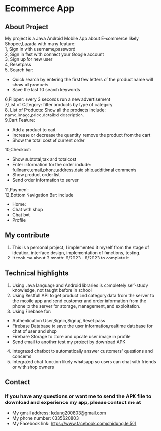 # Ecommerce App #
## About Project ##
My project is a Java Android Mobile App about E-commerce likely Shopee,Lazada with many feature:  
1, Sign in with username,password  
2, Sign in fast with connect your Google account  
3, Sign up for new user  
4, Resetpass  
5, Search bar:  

- Quick search by entering the first few letters of the product name will show all products  
-  Save the last 10 search keywords

6,Flipper: every 3 seconds run a new advertisement  
7,List of Category: filter products by type of category  
8, List of Products: Show all the products include: name,image,price,detailed description.    
9,Cart Feature:

- Add a product to cart
- Increase or decrease the quantity, remove the product from the cart
- Show the total cost of current order

10,Checkout:  

- Show subtotal,tax and totalcost
- Enter information for the order include: fullname,email,phone,address,date ship,additional comments
- Show product order list
- Send order information to server

11,Payment:   
12,Bottom Navigation Bar: include

- Home:
- Chat with shop
- Chat bot
- Profile
## My contribute ## 
1. This is a personal project, I implemented it myself from the stage of ideation, interface design, implementation of functions, testing.
2. It took me about 2 month: 6/2023 - 8/2023 to complete it
## Technical highlights ## 
1. Using Java language and Android libraries is completely self-study knowledge, not taught before in school
2. Using Restfull API to get product and category data from the server to the mobile app and send customer and order information from the phone to the server for storage, management, and exploitation.
3. Using Firebase for:

- Authentication User,Signin,Signup,Reset pass
- Firebase Database to save the user information,realtime database for chat of user and shop
- Firebase Storage to store and update user image in profile
- Send email to another test my project by download APK
4. Integrated chatbot to automatically answer customers' questions and concerns
5. Integrated chat function likely whatsapp so users can chat with friends or with shop owners
## Contact ##
### If you have any questions or want me to send the APK file to download and experience my app, please contact me at ###
- My gmail address: ledung200803@gmail.com
- My phone number: 0335620803
- My Facebook link: https://www.facebook.com/chidung.le.501




